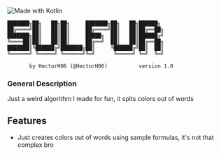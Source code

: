 ![Made with Kotlin](https://forthebadge.com/images/badges/made-with-kotlin.svg)

```ascii
███████╗██╗   ██╗██╗     ███████╗██╗   ██╗██████╗ 
██╔════╝██║   ██║██║     ██╔════╝██║   ██║██╔══██╗
███████╗██║   ██║██║     █████╗  ██║   ██║██████╔╝
╚════██║██║   ██║██║     ██╔══╝  ██║   ██║██╔══██╗
███████║╚██████╔╝███████╗██║     ╚██████╔╝██║  ██║
╚══════╝ ╚═════╝ ╚══════╝╚═╝      ╚═════╝ ╚═╝  ╚═╝

       by HectorH06 (@HectorH06)          version 1.0
```

### General Description

Just a weird algorithm I made for fun, it spits colors out of words

## Features

- Just creates colors out of words using sample formulas, it's not that complex bro